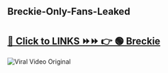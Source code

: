 
 ## Breckie-Only-Fans-Leaked

# <h2><a href="https://clipsfans.com/Breckie&ref=git">🔗 Click to LINKS ⏩⏩ 👉 🟢 Breckie </a></h2>

<a href="https://clipsfans.com/Breckie&ref=git" rel="nofollow" data-target="animated-image.originalLink"><img src="https://i.ibb.co.com/xMMVF88/686577567.gif" alt="Viral Video Original" style="max-width: 100%; display: inline-block;" data-target="animated-image.originalImage"></a>
